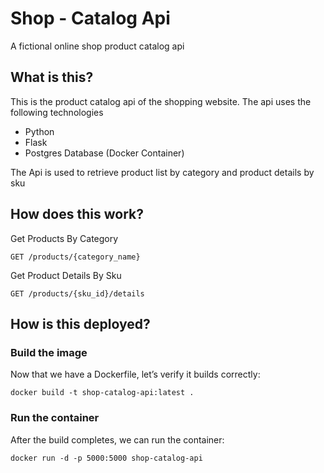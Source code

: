 # Shop - Catalog Api
A fictional online shop product catalog api

## What is this?

This is the product catalog api of the shopping website. The api uses the following technologies
- Python
- Flask
- Postgres Database (Docker Container)

The Api is used to retrieve product list by category and product details by sku

## How does this work?

Get Products By Category
```
GET /products/{category_name}
```

Get Product Details By Sku
```
GET /products/{sku_id}/details
```

## How is this deployed?

### Build the image

Now that we have a Dockerfile, let’s verify it builds correctly:
```shell script
docker build -t shop-catalog-api:latest .
```

### Run the container
After the build completes, we can run the container:
```shell script
docker run -d -p 5000:5000 shop-catalog-api
```
